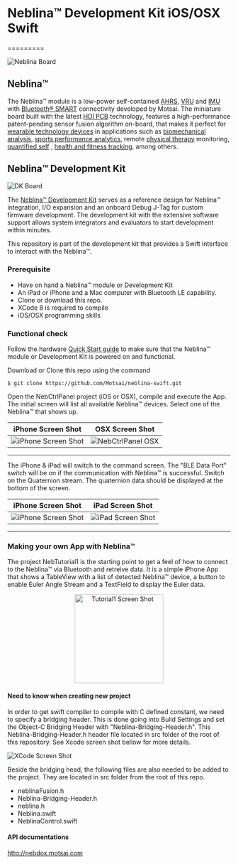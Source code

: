 



# Neblina&trade; Development Kit iOS/OSX Swift
=========  

![Neblina Board](docs/images/V2btop.png)  

## Neblina&trade;
The Neblina&trade; module is a low-power self-contained [AHRS](https://en.wikipedia.org/wiki/Attitude_and_heading_reference_system), [VRU](https://en.wikipedia.org/wiki/Inertial_measurement_unit) and [IMU](https://en.wikipedia.org/wiki/Inertial_measurement_unit) with [Bluetooth&reg; SMART](https://en.wikipedia.org/wiki/Bluetooth_low_energy) connectivity developed by Motsai. The miniature board built with the latest [HDI PCB](https://en.wikipedia.org/wiki/Microvia) technology, features a high-performance patent-pending sensor fusion algorithm on-board, that makes it perfect for [wearable technology devices](https://en.wikipedia.org/wiki/Wearable_technology) in applications such as [biomechanical analysis](https://en.wikipedia.org/wiki/Biomechanics), [sports performance analytics](https://en.wikipedia.org/wiki/Sports_biomechanics), remote [physical therapy](https://en.wikipedia.org/wiki/Physical_therapy) monitoring, [quantified self](https://en.wikipedia.org/wiki/Quantified_Self) , [health and fitness tracking](https://en.wikipedia.org/wiki/Activity_tracker), among others.

## Neblina&trade; Development Kit

![DK Board](docs/images/NeblinaDK_front_700.png)

The [Neblina&trade; Development Kit](http://neblina.io/) serves as a reference design for Neblina&trade; integration, I/O expansion and an onboard Debug J-Tag for custom firmware development. The development kit with the extensive software support allows system integrators and evaluators to start development within minutes.

This repository is part of the development kit that provides a Swift interface to interact with the Neblina&trade;.



### Prerequisite

* Have on hand a Neblina&trade; module or Development Kit
* An iPad or iPhone and a Mac computer with Bluetooth LE capability.
* Clone or download this repo.
* XCode 8 is required to compile
* iOS/OSX programming skills

### Functional check  

Follow the hardware [Quick Start guide](http://nebdox.motsai.com/ProMotion_DevKit/Getting_Started) to make sure that the Neblina&trade; module or Development Kit is powered on and functional.

Download or Clone this repo using the command

```
$ git clone https://github.com/Motsai/neblina-swift.git
```

Open the NebCtrlPanel project (iOS or OSX), compile and execute the App.  The initial screen will list all available Neblina&trade; devices.  Select one of the Neblina&trade; that shows up.  

iPhone Screen Shot | OSX Screen Shot
---|---
![iPhone Screen Shot](docs/images/IMG_2887_Overlay.jpg)|![NebCtrlPanel OSX](docs/images/OSX_ScreenShot.png)

---  

The iPhone & iPad will switch to the command screen. The "BLE Data Port" switch will be on if the communication with Neblina&trade; is successful.  Switch on the Quaternion stream.  The quaternion data should be displayed at the bottom of the screen.

iPhone Screen Shot | iPad Screen Shot
---|---
![iPhone Screen Shot](docs/images/IMG_2888.jpg)|![iPad Screen Shot](docs/images/iPad_ScreenShot.jpg)
---  

### Making your own App with Neblina&trade;  

The project NebTutorial1 is the starting point to get a feel of how to connect to the Neblina&trade; via Bluetooth and retreive data.  It is a simple iPhone App that shows a TableView with a list of detected Neblina&trade; device, a button to enable Euler Angle Stream and a TextField to display the Euler data.

<p align="center">
<img src="docs/images/iOS_Tutorial1.jpg" alt="Tutorial1 Screen Shot" width="200" />
</p>

#### Need to know when creating new project  

In order to get swift compiler to compile with C defined constant, we need to specify a bridging header.  This is done going into Build Settings and set the Object-C Bridging Header with "Neblina-Bridging-Header.h". This Neblina-Bridging-Header.h header file located in src folder of the root of this repository.  See Xcode screen shot bellow for more details.

![XCode Screen Shot](docs/images/XCode_ScreenShot.png)  

Beside the bridging head, the following files are also needed to be added to the project. They are located in src folder from the root of this repo.    

* neblinaFusion.h
* Neblina-Bridging-Header.h
* neblina.h
* Neblina.swift
* NeblinaControl.swift


#### API documentations

http://nebdox.motsai.com
